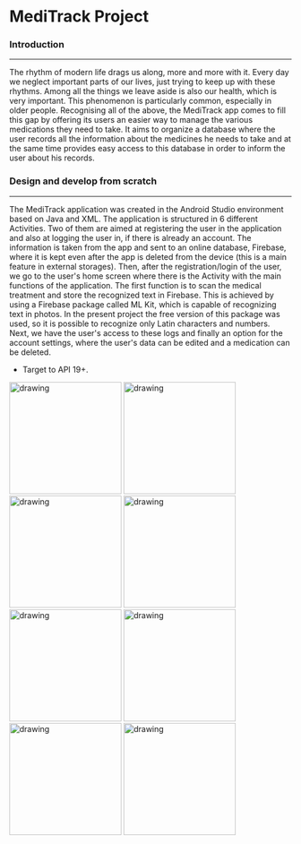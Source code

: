 # MediTrack Project

### Introduction
___

The rhythm of modern life drags us along, more and more with it. Every day we neglect important parts of our lives, just trying to keep up with these rhythms. Among all the things we leave aside is also our health, which is very important. This phenomenon is particularly common, especially in older people. Recognising all of the above, the MediTrack app comes to fill this gap by offering its users an easier way to manage the various medications they need to take. It aims to organize a database where the user records all the information about the medicines he needs to take and at the same time provides easy access to this database in order to inform the user about his records.

### Design and develop from scratch
___

The MediTrack application was created in the Android Studio environment based on Java and XML. The application is structured in 6 different Activities. Two of them are aimed at registering the user in the application and also at logging the user in, if there is already an account. The information is taken from the app and sent to an online database, Firebase, where it is kept even after the app is deleted from the device (this is a main feature in external storages). Then, after the registration/login of the user, we go to the user's home screen where there is the Activity with the main functions of the application. The first function is to scan the medical treatment and store the recognized text in Firebase. This is achieved by using a Firebase package called ML Kit, which is capable of recognizing text in photos. In the present project the free version of this package was used, so it is possible to recognize only Latin characters and numbers. Next, we have the user's access to these logs and finally an option for the account settings, where the user's data can be edited and a medication can be deleted.

* Target to API 19+.


<img src="https://github.com/amarkouzis/MediTrack_Project/assets/115666194/f522ec9d-d021-4325-8293-68f93baa1916" alt="drawing" width="200"/> 
<img src="https://github.com/amarkouzis/MediTrack_Project/assets/115666194/31379a3d-2f74-4e86-9305-de0e5faca957" alt="drawing" width="200"/> 
<img src="https://github.com/amarkouzis/MediTrack_Project/assets/115666194/8b91597d-44a9-41e4-8331-a619d012b7b6" alt="drawing" width="200"/> 
<img src="https://github.com/amarkouzis/MediTrack_Project/assets/115666194/f64ecdb0-862d-4092-b3de-aeaff42698a0" alt="drawing" width="200"/> 
<img src="https://github.com/amarkouzis/MediTrack_Project/assets/115666194/c20b99da-9d60-4cc0-bf15-b377b39c834e" alt="drawing" width="200"/> 
<img src="https://github.com/amarkouzis/MediTrack_Project/assets/115666194/5ac3941b-b712-456d-b166-ce70813e8240" alt="drawing" width="200"/> 
<img src="https://github.com/amarkouzis/MediTrack_Project/assets/115666194/61fd5c1c-398a-46b2-ad93-4efb92c312ca" alt="drawing" width="200"/> 
<img src="https://github.com/amarkouzis/MediTrack_Project/assets/115666194/027b79e1-e0b6-443e-912c-bcbf83d60436" alt="drawing" width="200"/> 
